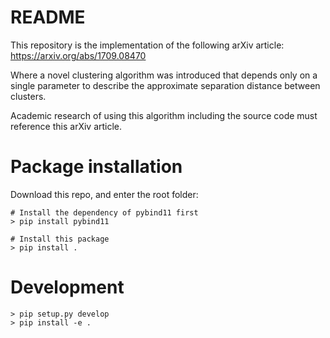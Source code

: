 # README #

This repository is the implementation of the following arXiv article:
https://arxiv.org/abs/1709.08470

Where a novel clustering algorithm was introduced that depends only on a single parameter to describe the approximate separation distance between clusters.

Academic research of using this algorithm including the source code must reference this arXiv article.

# Package installation
Download this repo, and enter the root folder:
```
# Install the dependency of pybind11 first
> pip install pybind11

# Install this package
> pip install .
```

# Development
```
> pip setup.py develop
> pip install -e .
```
